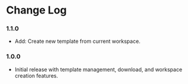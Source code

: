 # Change Log

### 1.1.0

- Add: Create new template from current workspace.

### 1.0.0

- Initial release with template management, download, and workspace creation features.
